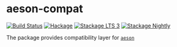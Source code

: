 # aeson-compat

[![Build Status](https://travis-ci.org/phadej/aeson-compat.svg?branch=master)](https://travis-ci.org/phadej/aeson-compat)
[![Hackage](https://img.shields.io/hackage/v/aeson-compat.svg)](http://hackage.haskell.org/package/aeson-compat)
[![Stackage LTS 3](http://stackage.org/package/monad-http/badge/lts-3)](http://stackage.org/lts-3/package/aeson-compat)
[![Stackage Nightly](http://stackage.org/package/monad-http/badge/nightly)](http://stackage.org/nightly/package/aeson-compat)

The package provides compatibility layer for [`aeson`](http://hackage.haskell.org/package/aeson)